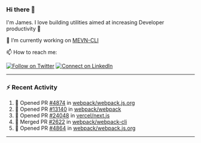 ### Hi there 👋

I'm James. I love building utilities aimed at increasing Developer productivity :raised_hands: 

🔭 I’m currently working on [MEVN-CLI](https://github.com/madlabsinc/mevn-cli)

📫 How to reach me:

[![Follow on Twitter](https://img.shields.io/badge/--twitter?label=Twitter&logo=Twitter&style=social)](https://twitter.com/james_madhacks) [![Connect on LinkedIn](https://img.shields.io/badge/--linkedin?label=LinkedIn&logo=LinkedIn&style=social)](https://www.linkedin.com/in/jamesgeorge007)

---

### :zap: Recent Activity

<!--START_SECTION:activity-->
1. 💪 Opened PR [#4874](https://github.com/webpack/webpack.js.org/pull/4874) in [webpack/webpack.js.org](https://github.com/webpack/webpack.js.org)
2. 💪 Opened PR [#13140](https://github.com/webpack/webpack/pull/13140) in [webpack/webpack](https://github.com/webpack/webpack)
3. 💪 Opened PR [#24048](https://github.com/vercel/next.js/pull/24048) in [vercel/next.js](https://github.com/vercel/next.js)
4. 🎉 Merged PR [#2622](https://github.com/webpack/webpack-cli/pull/2622) in [webpack/webpack-cli](https://github.com/webpack/webpack-cli)
5. 💪 Opened PR [#4864](https://github.com/webpack/webpack.js.org/pull/4864) in [webpack/webpack.js.org](https://github.com/webpack/webpack.js.org)
<!--END_SECTION:activity-->

---

<!--
**jamesgeorge007/jamesgeorge007** is a ✨ _special_ ✨ repository because its `README.md` (this file) appears on your GitHub profile.

Here are some ideas to get you started:

- 🌱 I’m currently learning ...
- 👯 I’m looking to collaborate on ...
- 🤔 I’m looking for help with ...
- 💬 Ask me about ...
- 😄 Pronouns: ...
- ⚡ Fun fact: ...
-->
